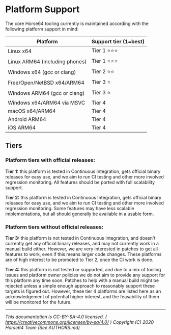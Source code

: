 

# Platform Support

The core Horse64 tooling currently is maintained according with the
following platform support in mind:

|Platform                       | Support tier (1=best)|
|-------------------------------|----------------------|
|Linux x64                      |  Tier 1  ⭐⭐⭐       |
|Linux ARM64 (including phones) |  Tier 1  ⭐⭐⭐       |
|Windows x64   (gcc or clang)   |  Tier 2  ⭐⭐          |
|Free/Open/NetBSD x64/ARM64     |  Tier 3  ⭐           |
|Windows ARM64 (gcc or clang)   |  Tier 3  ⭐           |
|Windows x64/ARM64 via MSVC     |  Tier 4              |
|macOS x64/ARM64                |  Tier 4              |
|Android ARM64                  |  Tier 4              |
|iOS ARM64                      |  Tier 4              |


## Tiers

### Platform tiers with official releases:

**Tier 1:** this platform is tested in Continuous Integration, gets official
binary releases for easy use, and we aim to run CI testing and other more
involved regression monitoring. All features should be ported with full
scalability support.

**Tier 2:** this platform is tested in Continuous Integration, gets official
binary releases for easy use, and we aim to run CI testing and other more
involved regression monitoring. Some features may have less scalable
implementations, but all should generally be available in a usable form.

### Platform tiers without official releases:

**Tier 3:** this platform is not tested in Continuous Integration, and
doesn't currently get any official binary releases, and may not currently
work in a manual build either. However, we are very interested in patches
to get all features to work, even if this means larger code changes.
These platforms are of high interest to be promoted to Tier 2, once the
CI work is done.

**Tier 4:** this platform is not tested or supported, and due to a mix of
tooling issues and platform owner policies we do not aim to provide
any support for this platform any time soon. Patches to help with a
manual build might be rejected unless a simple enough approach to
reasonably support these targets is figured out. However, these tier 4
platforms are listed here as an acknowledgement of potential higher
interest, and the feasability of them will be monitored for the future.


---
*This documentation is CC-BY-SA-4.0 licensed.
( https://creativecommons.org/licenses/by-sa/4.0/ )
Copyright (C) 2020  Horse64 Team (See AUTHORS.md)*

